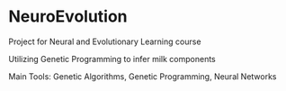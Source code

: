 # NeuroEvolution
Project for Neural and Evolutionary Learning course 

Utilizing Genetic Programming to infer milk components

Main Tools: Genetic Algorithms, Genetic Programming, Neural Networks
